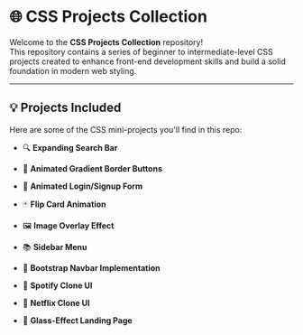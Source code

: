 # 🌐 CSS Projects Collection

Welcome to the **CSS Projects Collection** repository!  
This repository contains a series of beginner to intermediate-level CSS projects created to enhance front-end development skills and build a solid foundation in modern web styling.

---

## 💡 Projects Included

Here are some of the CSS mini-projects you'll find in this repo:

- 🔍 **Expanding Search Bar**  

- 🎨 **Animated Gradient Border Buttons**  

- 🎯 **Animated Login/Signup Form**  

- 🃏 **Flip Card Animation**  

- 🖼️ **Image Overlay Effect**  

- 📚 **Sidebar Menu**

- 🧭 **Bootstrap Navbar Implementation**

- 🎵 **Spotify Clone UI**

- 🍿 **Netflix Clone UI**

- 🧊 **Glass-Effect Landing Page**